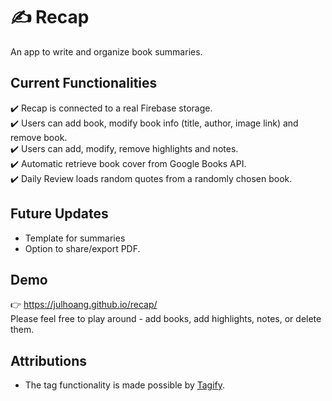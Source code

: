 # ✍️ Recap

An app to write and organize book summaries.

## Current Functionalities
✔️ Recap is connected to a real Firebase storage.  
✔️ Users can add book, modify book info (title, author, image link) and remove book.  
✔️ Users can add, modify, remove highlights and notes.   
✔️ Automatic retrieve book cover from Google Books API.  
✔️ Daily Review loads random quotes from a randomly chosen book.  

## Future Updates
- Template for summaries
- Option to share/export PDF.

## Demo
👉 https://julhoang.github.io/recap/   
Please feel free to play around - add books, add highlights, notes, or delete them.   

## Attributions
- The tag functionality is made possible by <a href="https://github.com/yairEO/tagify">Tagify</a>.